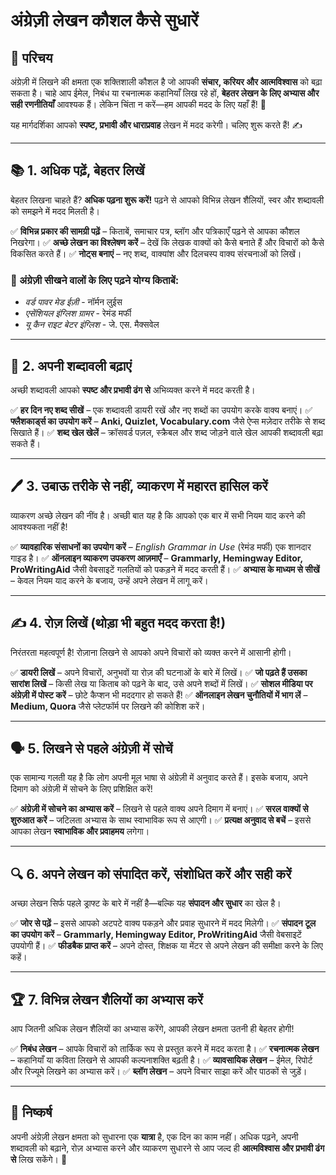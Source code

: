 # **अंग्रेज़ी लेखन कौशल कैसे सुधारें**

## 📖 **परिचय**
अंग्रेज़ी में लिखने की क्षमता एक शक्तिशाली कौशल है जो आपकी **संचार, करियर और आत्मविश्वास** को बढ़ा सकता है। चाहे आप ईमेल, निबंध या रचनात्मक कहानियाँ लिख रहे हों, **बेहतर लेखन के लिए अभ्यास और सही रणनीतियाँ** आवश्यक हैं। लेकिन चिंता न करें—हम आपकी मदद के लिए यहाँ हैं! 🚀

यह मार्गदर्शिका आपको **स्पष्ट, प्रभावी और धाराप्रवाह** लेखन में मदद करेगी। चलिए शुरू करते हैं! ✍️

---

## 📚 **1. अधिक पढ़ें, बेहतर लिखें**
बेहतर लिखना चाहते हैं? **अधिक पढ़ना शुरू करें!** पढ़ने से आपको विभिन्न लेखन शैलियों, स्वर और शब्दावली को समझने में मदद मिलती है।

✅ **विभिन्न प्रकार की सामग्री पढ़ें** – किताबें, समाचार पत्र, ब्लॉग और पत्रिकाएँ पढ़ने से आपका कौशल निखरेगा।
✅ **अच्छे लेखन का विश्लेषण करें** – देखें कि लेखक वाक्यों को कैसे बनाते हैं और विचारों को कैसे विकसित करते हैं।
✅ **नोट्स बनाएं** – नए शब्द, वाक्यांश और दिलचस्प वाक्य संरचनाओं को लिखें।

### 📖 अंग्रेज़ी सीखने वालों के लिए पढ़ने योग्य किताबें:
- *वर्ड पावर मेड ईज़ी* - नॉर्मन लुईस
- *एसेंशियल इंग्लिश ग्रामर* - रेमंड मर्फी
- *यू कैन राइट बेटर इंग्लिश* - जे. एस. मैक्सवेल

---

## 📝 **2. अपनी शब्दावली बढ़ाएं**
अच्छी शब्दावली आपको **स्पष्ट और प्रभावी ढंग से** अभिव्यक्त करने में मदद करती है।

✅ **हर दिन नए शब्द सीखें** – एक शब्दावली डायरी रखें और नए शब्दों का उपयोग करके वाक्य बनाएं।
✅ **फ्लैशकार्ड्स का उपयोग करें** – **Anki, Quizlet, Vocabulary.com** जैसे ऐप्स मज़ेदार तरीके से शब्द सिखाते हैं।
✅ **शब्द खेल खेलें** – क्रॉसवर्ड पज़ल, स्क्रैबल और शब्द जोड़ने वाले खेल आपकी शब्दावली बढ़ा सकते हैं।

---

## 🖊 **3. उबाऊ तरीके से नहीं, व्याकरण में महारत हासिल करें**
व्याकरण अच्छे लेखन की नींव है। अच्छी बात यह है कि आपको एक बार में सभी नियम याद करने की आवश्यकता नहीं है!

✅ **व्यावहारिक संसाधनों का उपयोग करें** – *English Grammar in Use* (रेमंड मर्फी) एक शानदार गाइड है।
✅ **ऑनलाइन व्याकरण उपकरण आज़माएँ** – **Grammarly, Hemingway Editor, ProWritingAid** जैसी वेबसाइटें गलतियों को पकड़ने में मदद करती हैं।
✅ **अभ्यास के माध्यम से सीखें** – केवल नियम याद करने के बजाय, उन्हें अपने लेखन में लागू करें।

---

## ✍️ **4. रोज़ लिखें (थोड़ा भी बहुत मदद करता है!)**
निरंतरता महत्वपूर्ण है! रोज़ाना लिखने से आपको अपने विचारों को व्यक्त करने में आसानी होगी।

✅ **डायरी लिखें** – अपने विचारों, अनुभवों या रोज़ की घटनाओं के बारे में लिखें।
✅ **जो पढ़ते हैं उसका सारांश लिखें** – किसी लेख या किताब को पढ़ने के बाद, उसे अपने शब्दों में लिखें।
✅ **सोशल मीडिया पर अंग्रेज़ी में पोस्ट करें** – छोटे कैप्शन भी मददगार हो सकते हैं!
✅ **ऑनलाइन लेखन चुनौतियों में भाग लें** – **Medium, Quora** जैसे प्लेटफॉर्म पर लिखने की कोशिश करें।

---

## 🗣 **5. लिखने से पहले अंग्रेज़ी में सोचें**
एक सामान्य गलती यह है कि लोग अपनी मूल भाषा से अंग्रेज़ी में अनुवाद करते हैं। इसके बजाय, अपने दिमाग को अंग्रेज़ी में सोचने के लिए प्रशिक्षित करें!

✅ **अंग्रेज़ी में सोचने का अभ्यास करें** – लिखने से पहले वाक्य अपने दिमाग में बनाएं।
✅ **सरल वाक्यों से शुरुआत करें** – जटिलता अभ्यास के साथ स्वाभाविक रूप से आएगी।
✅ **प्रत्यक्ष अनुवाद से बचें** – इससे आपका लेखन **स्वाभाविक और प्रवाहमय** लगेगा।

---

## 🔍 **6. अपने लेखन को संपादित करें, संशोधित करें और सही करें**
अच्छा लेखन सिर्फ पहले ड्राफ्ट के बारे में नहीं है—बल्कि यह **संपादन और सुधार** का खेल है।

✅ **जोर से पढ़ें** – इससे आपको अटपटे वाक्य पकड़ने और प्रवाह सुधारने में मदद मिलेगी।
✅ **संपादन टूल का उपयोग करें** – **Grammarly, Hemingway Editor, ProWritingAid** जैसी वेबसाइटें उपयोगी हैं।
✅ **फीडबैक प्राप्त करें** – अपने दोस्त, शिक्षक या मेंटर से अपने लेखन की समीक्षा करने के लिए कहें।

---

## 🏆 **7. विभिन्न लेखन शैलियों का अभ्यास करें**
आप जितनी अधिक लेखन शैलियों का अभ्यास करेंगे, आपकी लेखन क्षमता उतनी ही बेहतर होगी!

✅ **निबंध लेखन** – आपके विचारों को तार्किक रूप से प्रस्तुत करने में मदद करता है।
✅ **रचनात्मक लेखन** – कहानियाँ या कविता लिखने से आपकी कल्पनाशक्ति बढ़ती है।
✅ **व्यावसायिक लेखन** – ईमेल, रिपोर्ट और रिज्यूमे लिखने का अभ्यास करें।
✅ **ब्लॉग लेखन** – अपने विचार साझा करें और पाठकों से जुड़ें।

---

## 🎯 **निष्कर्ष**
अपनी अंग्रेज़ी लेखन क्षमता को सुधारना एक **यात्रा** है, एक दिन का काम नहीं। अधिक पढ़ने, अपनी शब्दावली को बढ़ाने, रोज़ अभ्यास करने और व्याकरण सुधारने से आप जल्द ही **आत्मविश्वास और प्रभावी ढंग से** लिख सकेंगे। 🚀

